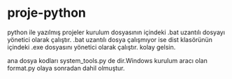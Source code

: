 # proje-python
python ile yazılmış projeler
kurulum dosyasının içindeki .bat uzantılı dosyayı yönetici olarak çalıştır.
.bat uzantılı dosya çalışmıyor ise dist klasörünün içindeki .exe dosyasını yönetici olarak çalıştır.
kolay gelsin.

ana dosya kodları system_tools.py de dir.Windows kurulum aracı olan format.py olaya sonradan dahil olmuştur.
